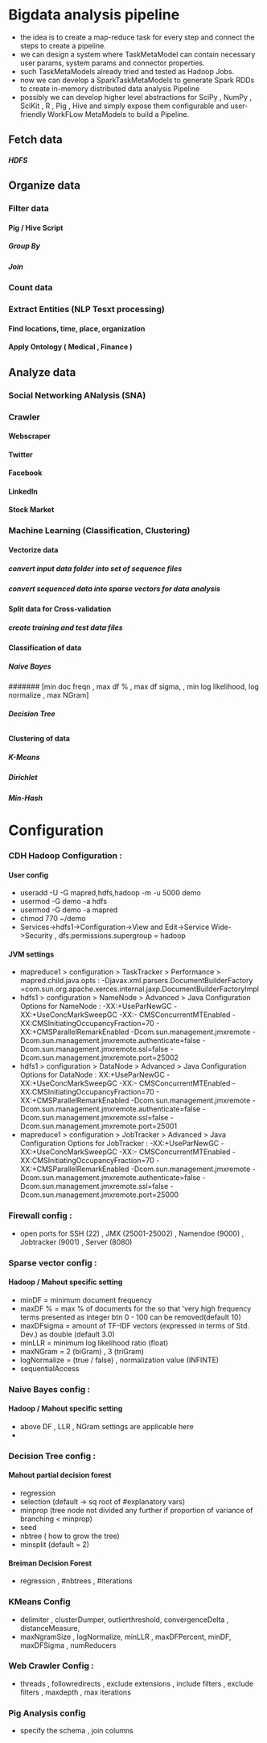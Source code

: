 # Bigdata analysis pipeline
* the idea is to create a map-reduce task for every step and connect the steps to create a pipeline.
* we can design a system where TaskMetaModel can contain necessary user params, system params and connector properties.
* such TaskMetaModels already tried and tested as Hadoop Jobs.
* now we can develop a SparkTaskMetaModels to generate Spark RDDs  to create in-memory distributed data analysis Pipeline
* possibly we can develop higher level abstractions for SciPy , NumPy , SciKit , R , Pig , Hive and simply expose them configurable and user-friendly WorkFLow MetaModels to build a Pipeline.

## Fetch data
##### HDFS
## Organize data
### Filter data
#### Pig / Hive Script
##### Group By
##### Join
### Count data
### Extract Entities (NLP Tesxt processing)
#### Find locations, time, place, organization
#### Apply Ontology ( Medical , Finance )
## Analyze data
### Social Networking ANalysis (SNA)
### Crawler 
#### Webscraper 
#### Twitter 
#### Facebook
#### LinkedIn
#### Stock Market
### Machine Learning (Classification, Clustering)
#### Vectorize data
##### convert input data folder into set of sequence files
##### convert sequenced data into sparse vectors for data analysis
#### Split data for Cross-validation
##### create training and test data files
#### Classification of data
##### Naive Bayes
####### [min doc freqn , max df % , max df sigma, , min log likelihood, log normalize , max NGram]
##### Decision Tree
###### 
#### Clustering of data
##### K-Means
##### Dirichlet
##### Min-Hash
## 
# Configuration
### CDH Hadoop Configuration :
#### User config
* useradd -U -G mapred,hdfs,hadoop -m -u 5000 demo
* usermod -G demo -a hdfs
* usermod -G demo -a mapred
* chmod 770 ~/demo
* Services->hdfs1->Configuration->View and Edit->Service Wide->Security , dfs.permissions.supergroup = hadoop
#### JVM settings
* mapreduce1 > configuration > TaskTracker > Performance > mapred.child.java.opts : -Djavax.xml.parsers.DocumentBuilderFactory =com.sun.org.apache.xerces.internal.jaxp.DocumentBuilderFactoryImpl
* hdfs1 > configuration > NameNode > Advanced > Java Configuration Options for NameNode : -XX:+UseParNewGC -XX:+UseConcMarkSweepGC -XX:- CMSConcurrentMTEnabled -XX:CMSInitiatingOccupancyFraction=70 - XX:+CMSParallelRemarkEnabled -Dcom.sun.management.jmxremote - Dcom.sun.management.jmxremote.authenticate=false -
Dcom.sun.management.jmxremote.ssl=false - Dcom.sun.management.jmxremote.port=25002
* hdfs1 > configuration > DataNode > Advanced > Java Configuration Options for DataNode : XX:+UseParNewGC -XX:+UseConcMarkSweepGC -XX:- CMSConcurrentMTEnabled -XX:CMSInitiatingOccupancyFraction=70 - XX:+CMSParallelRemarkEnabled -Dcom.sun.management.jmxremote - Dcom.sun.management.jmxremote.authenticate=false - Dcom.sun.management.jmxremote.ssl=false - Dcom.sun.management.jmxremote.port=25001
* mapreduce1 > configuration > JobTracker > Advanced > Java Configuration Options for JobTracker : -XX:+UseParNewGC -XX:+UseConcMarkSweepGC -XX:- CMSConcurrentMTEnabled -XX:CMSInitiatingOccupancyFraction=70 -XX:+CMSParallelRemarkEnabled -Dcom.sun.management.jmxremote - Dcom.sun.management.jmxremote.authenticate=false -
Dcom.sun.management.jmxremote.ssl=false - Dcom.sun.management.jmxremote.port=25000
### Firewall config :
* open ports for SSH (22) , JMX (25001-25002) , Namendoe (9000) , Jobtracker (9001) , Server (8080)
### Sparse vector config :
#### Hadoop / Mahout specific setting
* minDF = minimum document frequency
* maxDF % = max % of documents for the so that 'very high frequency terms presented as integer btn 0 - 100 can be removed(default 10)
* maxDFsigma = amount of TF-IDF vectors (expressed in terms of Std. Dev.) as double (default 3.0)
* minLLR = minimum log likelihood ratio (float)
* maxNGram = 2 (biGram) , 3 (triGram)
* logNormalize = (true / false) , normalization value (INFINTE)
* sequentialAccess
### Naive Bayes config :
#### Hadoop / Mahout specific setting
* above DF , LLR , NGram settings are applicable here
* 
### Decision Tree config :
#### Mahout partial decision forest
* regression 
* selection (default -> sq root of #explanatory vars)
* minprop (tree node not divided any further if proportion of variance of branching < minprop)
* seed 
* nbtree ( how to grow the tree)
* minsplit (default = 2)
#### Breiman Decision Forest
* regression , #nbtrees , #iterations
### KMeans Config
* delimiter , clusterDumper, outlierthreshold, convergenceDelta , distanceMeasure, 
* maxNgramSize , logNormalize, minLLR , maxDFPercent, minDF, maxDFSigma , numReducers
### Web Crawler Config :
* threads , followredirects , exclude extensions , include filters , exclude filters , maxdepth , max iterations
### Pig Analysis config
* specify the schema , join columns 

